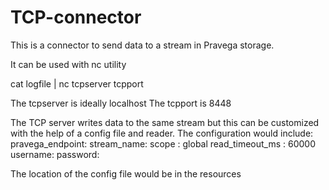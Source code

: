 # TCP-connector
This is a connector to send data to a stream in Pravega storage.

It can be used with nc utility

cat logfile | nc tcpserver tcpport

The tcpserver is ideally localhost
The tcpport is 8448

The TCP server writes data to the same stream but this can be customized with the help of a config file and reader.
The configuration would include:
pravega_endpoint: 
stream_name: 
scope : global
read_timeout_ms : 60000
username:
password:

The location of the config file would be in the resources

